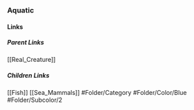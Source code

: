 ### Aquatic
#### Links
##### Parent Links
[[Real_Creature]]
##### Children Links
[[Fish]]
[[Sea_Mammals]]
#Folder/Category
#Folder/Color/Blue
#Folder/Subcolor/2
